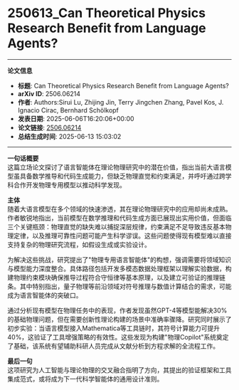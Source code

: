 # 250613_Can Theoretical Physics Research Benefit from Language Agents?

---
**论文信息**

- **标题**: Can Theoretical Physics Research Benefit from Language Agents?
- **arXiv ID**: 2506.06214
- **作者**: Authors:Sirui Lu, Zhijing Jin, Terry Jingchen Zhang, Pavel Kos, J. Ignacio Cirac, Bernhard Schölkopf
- **发表日期**: 2025-06-06T16:20:06+00:00
- **论文链接**: [2506.06214](https://arxiv.org/abs/2506.06214)
- **总结生成时间**: 2025-06-13 15:03:02

---

**一句话概要**  
这篇立场论文探讨了语言智能体在理论物理研究中的潜在价值，指出当前大语言模型虽具备数学推导和代码生成能力，但缺乏物理直觉和约束满足，并呼吁通过跨学科合作开发物理专用模型以推动科学发现。

**主体**  
随着大语言模型在多个领域的快速渗透，其在理论物理研究中的应用却尚未成熟。作者敏锐地指出，当前模型在数学推理和代码生成方面已展现出实用价值，但面临三个关键瓶颈：物理直觉的缺失难以捕捉深层规律，约束满足不足导致违反基本物理定律，以及推理可靠性问题可能产生科学谬误。这些问题使得现有模型难以直接支持复杂的物理研究流程，如假设生成或实验设计。

为解决这些挑战，研究提出了"物理专用语言智能体"的构想，强调需要将领域知识与模型能力深度整合。具体路径包括开发多模态数据处理框架以理解实验数据，构建物理约束模块确保推导过程符合守恒律等基本原理，以及建立可验证的推理链条。其中特别指出，量子物理等前沿领域对符号推理与数值计算结合的需求，可能成为语言智能体的突破口。

通过分析现有模型在物理任务中的表现，作者发现虽然GPT-4等模型能解决30%的基础物理问题，但在需要创新性理论构建的场景中准确率骤降。研究同时展示了初步实验：当语言模型接入Mathematica等工具链时，其符号计算能力可提升40%，这验证了工具增强策略的有效性。这些发现为构建"物理Copilot"系统奠定了基础，该系统有望辅助科研人员完成从文献分析到方程求解的全流程工作。

**最后一句**  
这项研究为人工智能与理论物理的交叉融合指明了方向，其提出的验证框架和工具集成范式，或将成为下一代科学智能体的通用设计准则。